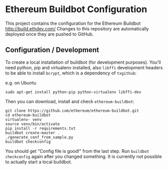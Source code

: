 # Ethereum Buildbot Configuration

This project contains the configuration for the Ethereum Buildbot http://build.ethdev.com/
Changes to this repository are automatically deployed once they are pushed to GitHub.

## Configuration / Development

To create a local installation of buildbot (for development purposes). You'll need python, pip and virtualenv installed, also `libffi` development headers to be able to install `bcrypt`, which is a dependency of `txgithub`:

e.g. on Ubuntu

```
sudo apt-get install python-pip python-virtualenv libffi-dev
```

Then you can download, install and check `ethereum-buildbot`:

```
git clone https://github.com/ethereum/ethereum-buildbot.git
cd ethereum-buildbot
virtualenv- venv
source venv/bin/activate
pip install -r requirements.txt
buildbot create-master .
./generate_conf_from_sample.py
buildbot checkconfig
```

You should get "Config file is good!" from the last step. Run `buildbot checkconfig` again after you changed something.
It is currently not possible to actually start a local buildbot.
